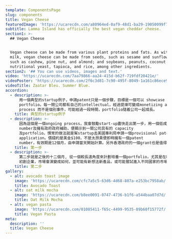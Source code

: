 ```yaml
---
template: ComponentsPage
slug: components
title: Vegan Cheese
featuredImage: 'https://ucarecdn.com/a80964ed-0af9-48d1-ba29-19050099f7db/'
subtitle: Lamma Island has officially the best vegan cheddar cheese.
section1: >-
  ## Vegan Cheese


  Vegan cheese can be made from various plant proteins and fats. As with plant
  milk, vegan cheese can be made from seeds, such as sesame and sunflower; nuts,
  such as cashew, pine nut, and almond; and soybeans, peanuts, coconut oil,
  nutritional yeast, tapioca, and rice, among other ingredients.
section2: '## You can use videos, images and text.'
video: 'https://ucarecdn.com/7aa79866-aa24-415d-b62f-719fdf20421e/'
videoPoster: 'https://ucarecdn.com/2f6c3d81-7c90-495f-8049-1a161c86ece9/'
videoTitle: Zaatar Bleu. Summer Blue.
accordion:
  - description: >-
      用一個典型的startup例子，申請patent只是一個步驟，目標是一個可以 showcase 公司 valuation 的
      portfolio。每一間公司都有自己的intellectual，經過提煉可變成monetizing assets。這是個ongoing
      process 而不是個別事件，可能經過一段時間，portfolio隨着公司一起成長。
    title: 典型的startup例子
  - description: >-
      因為這個是一個ongoing process，我會鼓勵start-up盡快走出第一步，用一個低成本和經濟有效 的方式盡快擁有一個patent
      number及擁有政府政府補助，便顯示到一間公司具有的 capacity
      及portfolio。慣常的做法就是幫startup去美國專利局申請一個provisional patent
      application。價錢約是美金$100，不是太昂貴便即時擁有一個patent
      number，有效期是12個月，由申請當天開始計算。另外香港政府的一個grant也是值得去申請。以前申請人需要付港幣三千元的申請費現在已豁免。這個我會鼓勵start-up盡快申請因為申請要大約一年的時間。
    title: 第一步
  - description: >-
      第二步就是之後的十二個月, 從一個較長遠角度來計劃培養一個portfolio，尤其是在瞬息萬變的
      初創企業，市場會演變成如何，並可能有新想法新產品，或可能嘗試進入不同國家的市場，也許發現需要一個或多個patents。
    title: 第二步
gallery:
  - alt: avocado toast image
    image: 'https://ucarecdn.com/cfc7a5c5-63d6-4d68-807a-e253bc7958ab/'
    title: Avocado Toast
  - alt: oat milk mocha
    image: 'https://ucarecdn.com/b8ee0091-0747-4736-b1f6-a544baa07d7d/'
    title: Oat Milk Mocha
  - alt: vegan pasta
    image: 'https://ucarecdn.com/01085411-f65c-4499-9535-89b60f15772f/'
    title: Vegan Pasta
meta:
  description: ''
  title: Vegan Cheese
---
```


